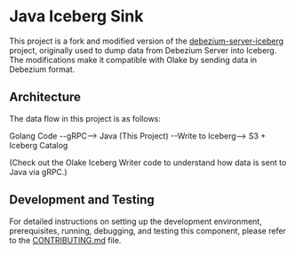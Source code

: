 # Java Iceberg Sink

This project is a fork and modified version of the [debezium-server-iceberg](https://github.com/memiiso/debezium-server-iceberg) project, originally used to dump data from Debezium Server into Iceberg. The modifications make it compatible with Olake by sending data in Debezium format.

## Architecture

The data flow in this project is as follows:


Golang Code  --gRPC-->  Java (This Project)  --Write to Iceberg-->  S3 + Iceberg Catalog

(Check out the Olake Iceberg Writer code to understand how data is sent to Java via gRPC.)

## Development and Testing

For detailed instructions on setting up the development environment, prerequisites, running, debugging, and testing this component, please refer to the [CONTRIBUTING.md](./CONTRIBUTING.md) file.